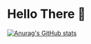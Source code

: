 # Hello There :wave:

[![Anurag's GitHub stats](https://github-readme-stats.vercel.app/api?username=AyhamAl-Ali&count_private=true&show_icons=true&theme=tokyonight&include_all_commits=true)](opg4merms.com)
